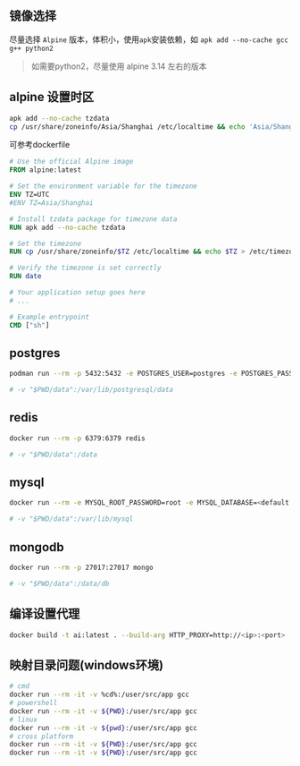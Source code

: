 ## 镜像选择

尽量选择 `Alpine` 版本，体积小，使用`apk`安装依赖，如 `apk add --no-cache gcc g++ python2`

> 如需要python2，尽量使用 alpine 3.14 左右的版本

## alpine 设置时区

```bash
apk add --no-cache tzdata
cp /usr/share/zoneinfo/Asia/Shanghai /etc/localtime && echo 'Asia/Shanghai' > /etc/timezone
```
可参考dockerfile
```dockerfile title="dockerfile"
# Use the official Alpine image
FROM alpine:latest

# Set the environment variable for the timezone
ENV TZ=UTC
#ENV TZ=Asia/Shanghai

# Install tzdata package for timezone data
RUN apk add --no-cache tzdata

# Set the timezone
RUN cp /usr/share/zoneinfo/$TZ /etc/localtime && echo $TZ > /etc/timezone

# Verify the timezone is set correctly
RUN date

# Your application setup goes here
# ...

# Example entrypoint
CMD ["sh"]
```

## postgres

```bash
podman run --rm -p 5432:5432 -e POSTGRES_USER=postgres -e POSTGRES_PASSWORD=postgres -e POSTGRES_DB=hello_dev postgres:12.19-alpine

# -v "$PWD/data":/var/lib/postgresql/data
```

## redis

```bash
docker run --rm -p 6379:6379 redis

# -v "$PWD/data":/data
```

## mysql

```bash
docker run --rm -e MYSQL_ROOT_PASSWORD=root -e MYSQL_DATABASE=<default db> -p 3306:3306 mysql

# -v "$PWD/data":/var/lib/mysql
```

## mongodb

```bash
docker run --rm -p 27017:27017 mongo

# -v "$PWD/data":/data/db
```

## 编译设置代理

```bash
docker build -t ai:latest . --build-arg HTTP_PROXY=http://<ip>:<port>
```

## 映射目录问题(windows环境)

```bash
# cmd
docker run --rm -it -v %cd%:/user/src/app gcc
# powershell
docker run --rm -it -v ${PWD}:/user/src/app gcc
# linux
docker run --rm -it -v ${pwd}:/user/src/app gcc
# cross platform
docker run --rm -it -v ${PWD}:/user/src/app gcc
docker run --rm -it -v ${PWD}:/user/src/app gcc
```

